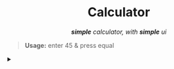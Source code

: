 <div align="center">

# Calculator
***simple** calculator, with **simple** ui*
</div>

> **Usage:** enter 45 & press equal

<details>
  <summary></summary>

---
permalink: /index.html
---
  
</details>
